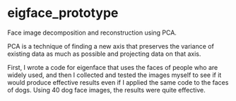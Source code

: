# eigface_prototype
Face image decomposition and reconstruction using PCA.

PCA is a technique of finding a new axis that preserves the variance of existing data as much as possible and projecting data on that axis.

First, I wrote a code for eigenface that uses the faces of people who are widely used,
and then I collected and tested the images myself to see if it would produce effective results
even if I applied the same code to the faces of dogs.
Using 40 dog face images, the results were quite effective.
